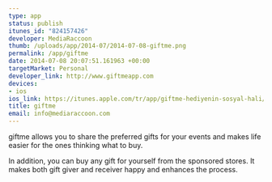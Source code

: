 ```yaml
--- 
type: app
status: publish
itunes_id: "824157426"
developer: MediaRaccoon
thumb: /uploads/app/2014-07/2014-07-08-giftme.png
permalink: /app/giftme
date: 2014-07-08 20:07:51.161963 +00:00
targetMarket: Personal
developer_link: http://www.giftmeapp.com
devices: 
- ios
ios_link: https://itunes.apple.com/tr/app/giftme-hediyenin-sosyal-hali/id824157426?mt=8
title: giftme
email: info@mediaraccoon.com
---
```


giftme allows you to share the preferred gifts for your events and makes life easier for the ones thinking what to buy. 

In addition, you can buy any gift for yourself from the sponsored stores. It makes both gift giver and receiver happy and enhances the process.
